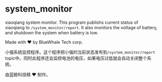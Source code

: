 # system_monitor
xiaoqiang system monitor. This program publishs current status of xiaoqiang to ```/system_monitor/report```. It also monitors the voltage of battery, and shutdown the system when battery is low.
  
  
Made with :heart: by BlueWhale Tech corp.
  
  
小强系统监控程序。这个程序把小强的当前状态发布到```/system_monitor/report``` topic中。同时此程序还会监控电池的电压，如果电压过低就会自动关闭整个系统。  
  
  
由蓝鲸科技精 :heart: 制作。
